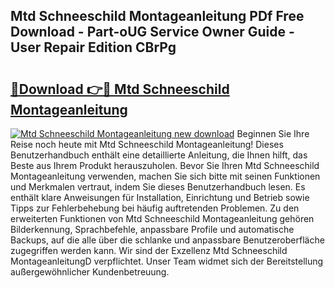 ## Mtd Schneeschild Montageanleitung PDf Free Download - Part-oUG Service Owner Guide - User Repair Edition CBrPg

# <h2><a href="http://df75agm.blite.top/?on=Mtd+Schneeschild+Montageanleitung">🔗Download 👉🔴 Mtd Schneeschild Montageanleitung</a></h2>

[![Mtd Schneeschild Montageanleitung new download](https://i.imgur.com/lujVjoI.png)](http://df75agm.blite.top/?on=Mtd+Schneeschild+Montageanleitung)
Beginnen Sie Ihre Reise noch heute mit Mtd Schneeschild Montageanleitung! Dieses Benutzerhandbuch enthält eine detaillierte Anleitung, die Ihnen hilft, das Beste aus Ihrem Produkt herauszuholen. Bevor Sie Ihren Mtd Schneeschild Montageanleitung verwenden, machen Sie sich bitte mit seinen Funktionen und Merkmalen vertraut, indem Sie dieses Benutzerhandbuch lesen. Es enthält klare Anweisungen für Installation, Einrichtung und Betrieb sowie Tipps zur Fehlerbehebung bei häufig auftretenden Problemen. Zu den erweiterten Funktionen von Mtd Schneeschild Montageanleitung gehören Bilderkennung, Sprachbefehle, anpassbare Profile und automatische Backups, auf die alle über die schlanke und anpassbare Benutzeroberfläche zugegriffen werden kann. Wir sind der Exzellenz Mtd Schneeschild MontageanleitungD verpflichtet. Unser Team widmet sich der Bereitstellung außergewöhnlicher Kundenbetreuung.
